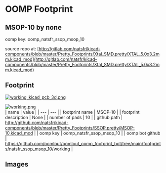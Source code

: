 # OOMP Footprint  
## MSOP-10  by none  
  
oomp key: oomp_natsfr_ssop_msop_10  
  
source repo at: [http://gitlab.com/natsfr/kicad-components/blob/master/Pretty_Footprints/Xtal_SMD.pretty/XTAL_5.0x3.2mm.kicad_mod](http://gitlab.com/natsfr/kicad-components/blob/master/Pretty_Footprints/Xtal_SMD.pretty/XTAL_5.0x3.2mm.kicad_mod)  
## Footprint  
  
[![working_kicad_pcb_3d.png](working_kicad_pcb_3d_600.png)](working_kicad_pcb_3d.png)  
  
[![working.png](working_600.png)](working.png)  
| name | value | 
| --- | --- | 
| footprint name | MSOP-10 | 
| footprint description | None | 
| number of pads | 10 | 
| github path | http://github.com/natsfr/kicad-components/blob/master/Pretty_Footprints/SSOP.pretty/MSOP-10.kicad_mod | 
| oomp key | oomp_natsfr_ssop_msop_10 | 
| oomp bot github | https://github.com/oomlout/oomlout_oomp_footprint_bot/tree/main/footprints/natsfr_ssop_msop_10/working | 
## Images  
